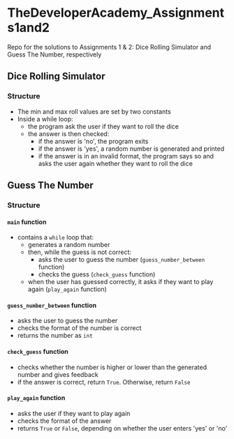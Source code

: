 # TheDeveloperAcademy_Assignments1and2
Repo for the solutions to Assignments 1 &amp; 2: Dice Rolling Simulator and Guess The Number, respectively

## Dice Rolling Simulator
### Structure
- The min and max roll values are set by two constants
- Inside a while loop:
    - the program ask the user if they want to roll the dice
    - the answer is then checked:
        - if the answer is 'no', the program exits
        - if the answer is 'yes', a random number is generated and printed
        - if the answer is in an invalid format, the program says so and asks the user again whether they want to roll the dice

## Guess The Number
### Structure
#### `main` function
- contains a `while` loop that:
    - generates a random number
    - then, while the guess is not correct:
        - asks the user to guess the number (`guess_number_between` function)
        - checks the guess (`check_guess` function)
    - when the user has guessed correctly, it asks if they want to play again (`play_again` function)

#### `guess_number_between` function
- asks the user to guess the number
- checks the format of the number is correct
- returns the number as `int`

#### `check_guess` function
- checks whether the number is higher or lower than the generated number and gives feedback
- if the answer is correct, return `True`. Otherwise, return `False`

#### `play_again` function
- asks the user if they want to play again
- checks the format of the answer
- returns `True` or `False`, depending on whether the user enters 'yes' or 'no'
